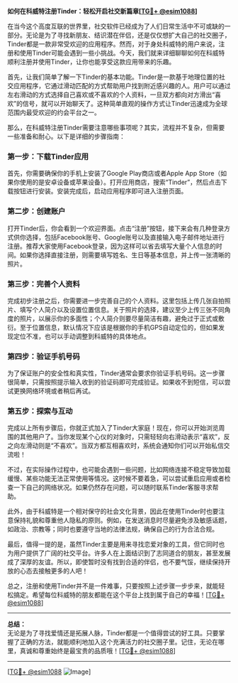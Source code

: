 **如何在科威特注册Tinder：轻松开启社交新篇章[[TG💪+ @esim1088](https://t.me/s/esim1088)]**

在当今这个高度互联的世界里，社交软件已经成为了人们日常生活中不可或缺的一部分。无论是为了寻找新朋友、结识潜在伴侣，还是仅仅想扩大自己的社交圈子，Tinder都是一款非常受欢迎的应用程序。然而，对于身处科威特的用户来说，注册和使用Tinder可能会遇到一些小挑战。今天，我们就来详细聊聊如何在科威特顺利注册并使用Tinder，让你也能享受这款应用带来的乐趣。

首先，让我们简单了解一下Tinder的基本功能。Tinder是一款基于地理位置的社交应用程序，它通过滑动匹配的方式帮助用户找到附近感兴趣的人。用户可以通过左右滑动的方式选择自己喜欢或不喜欢的个人资料，一旦双方都向对方滑出“喜欢”的信号，就可以开始聊天了。这种简单直观的操作方式让Tinder迅速成为全球范围内最受欢迎的约会平台之一。

那么，在科威特注册Tinder需要注意哪些事项呢？其实，流程并不复杂，但需要一些准备和耐心。以下是详细的步骤指南：

### 第一步：下载Tinder应用

首先，你需要确保你的手机上安装了Google Play商店或者Apple App Store（如果你使用的是安卓设备或苹果设备）。打开应用商店，搜索“Tinder”，然后点击下载按钮进行安装。安装完成后，启动应用程序即可进入注册页面。

### 第二步：创建账户

打开Tinder后，你会看到一个欢迎界面。点击“注册”按钮，接下来会有几种登录方式供你选择，包括Facebook账号、Google账号以及直接输入电子邮件地址进行注册。推荐大家使用Facebook登录，因为这样可以省去填写大量个人信息的时间。如果你选择直接注册，则需要填写姓名、生日等基本信息，并上传一张清晰的照片。

### 第三步：完善个人资料

完成初步注册之后，你需要进一步完善自己的个人资料。这里包括上传几张自拍照片、填写个人简介以及设置位置信息。关于照片的选择，建议至少上传三张不同角度的照片，以展示你的多面性；个人简介则要尽量简洁有趣，避免过于正式或敷衍。至于位置信息，默认情况下应该是根据你的手机GPS自动定位的，但如果发现定位不准，也可以手动调整到科威特的具体地点。

### 第四步：验证手机号码

为了保证账户的安全性和真实性，Tinder通常会要求你验证手机号码。这一步骤很简单，只需按照提示输入收到的验证码即可完成验证。如果收不到短信，可以尝试更换网络环境或者稍后再试。

### 第五步：探索与互动

完成以上所有步骤后，你就正式加入了Tinder大家庭！现在，你可以开始浏览周围的其他用户了。当你发现某个心仪的对象时，只需轻轻向右滑动表示“喜欢”，反之向左滑动则是“不喜欢”。当双方都互相喜欢时，系统会通知你们可以开始私信交流啦！

不过，在实际操作过程中，也可能会遇到一些问题，比如网络连接不稳定导致加载缓慢、某些功能无法正常使用等情况。这时候不要着急，可以尝试重启应用或者检查一下自己的网络状况。如果仍然存在问题，可以随时联系Tinder客服寻求帮助。

此外，由于科威特是一个相对保守的社会文化背景，因此在使用Tinder时也要注意保持礼貌和尊重他人隐私的原则。例如，在发送消息时尽量避免涉及敏感话题，如政治、宗教等；同时也要遵守当地的法律法规，确保自己的行为合法合规。

最后，值得一提的是，虽然Tinder主要是用来寻找恋爱对象的工具，但它同时也为用户提供了广阔的社交平台。许多人在上面结识到了志同道合的朋友，甚至发展成了深厚的友谊。所以，即使暂时没有找到合适的伴侣，也不要气馁，继续保持开放的心态去接触更多的人吧！

总之，注册和使用Tinder并不是一件难事，只要按照上述步骤一步步来，就能轻松搞定。希望每位科威特的朋友都能在这个平台上找到属于自己的幸福！[[TG💪+ @esim1088](https://t.me/s/esim1088)]

---

**总结：**  
无论是为了寻找爱情还是拓展人脉，Tinder都是一个值得尝试的好工具。只要掌握了正确的方法，就能顺利地加入这个充满活力的社交圈子里。记住，无论在哪里，真诚和尊重始终是最宝贵的品质哦！[[TG💪+ @esim1088](https://t.me/s/esim1088)]  

---

[[TG💪+ @esim1088](https://t.me/s/esim1088) ![Image](https://i.postimg.cc/4NQfJmqS/Snipaste-2025-05-13-00-14-12.png)]